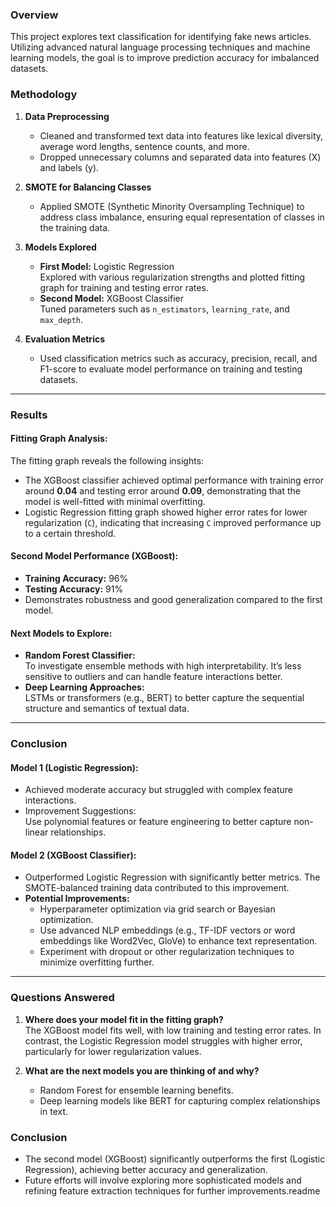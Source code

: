 ### Overview
This project explores text classification for identifying fake news articles. Utilizing advanced natural language processing techniques and machine learning models, the goal is to improve prediction accuracy for imbalanced datasets.

### Methodology
1. **Data Preprocessing**  
   - Cleaned and transformed text data into features like lexical diversity, average word lengths, sentence counts, and more.
   - Dropped unnecessary columns and separated data into features (X) and labels (y).

2. **SMOTE for Balancing Classes**  
   - Applied SMOTE (Synthetic Minority Oversampling Technique) to address class imbalance, ensuring equal representation of classes in the training data.

3. **Models Explored**
   - **First Model:** Logistic Regression  
     Explored with various regularization strengths and plotted fitting graph for training and testing error rates.  
   - **Second Model:** XGBoost Classifier  
     Tuned parameters such as `n_estimators`, `learning_rate`, and `max_depth`.

4. **Evaluation Metrics**  
   - Used classification metrics such as accuracy, precision, recall, and F1-score to evaluate model performance on training and testing datasets.

---

### Results

#### Fitting Graph Analysis:
The fitting graph reveals the following insights:  
- The XGBoost classifier achieved optimal performance with training error around **0.04** and testing error around **0.09**, demonstrating that the model is well-fitted with minimal overfitting.
- Logistic Regression fitting graph showed higher error rates for lower regularization (`C`), indicating that increasing `C` improved performance up to a certain threshold.

#### Second Model Performance (XGBoost):  
- **Training Accuracy:** 96%  
- **Testing Accuracy:** 91%  
- Demonstrates robustness and good generalization compared to the first model. 

#### Next Models to Explore:  
- **Random Forest Classifier:**  
   To investigate ensemble methods with high interpretability. It’s less sensitive to outliers and can handle feature interactions better.
- **Deep Learning Approaches:**  
   LSTMs or transformers (e.g., BERT) to better capture the sequential structure and semantics of textual data.

---

### Conclusion

#### Model 1 (Logistic Regression):  
- Achieved moderate accuracy but struggled with complex feature interactions.
- Improvement Suggestions:  
   Use polynomial features or feature engineering to better capture non-linear relationships.

#### Model 2 (XGBoost Classifier):  
- Outperformed Logistic Regression with significantly better metrics. The SMOTE-balanced training data contributed to this improvement.  
- **Potential Improvements:**  
   - Hyperparameter optimization via grid search or Bayesian optimization.  
   - Use advanced NLP embeddings (e.g., TF-IDF vectors or word embeddings like Word2Vec, GloVe) to enhance text representation.  
   - Experiment with dropout or other regularization techniques to minimize overfitting further.

---

### Questions Answered

1. **Where does your model fit in the fitting graph?**  
   The XGBoost model fits well, with low training and testing error rates. In contrast, the Logistic Regression model struggles with higher error, particularly for lower regularization values.

2. **What are the next models you are thinking of and why?**  
   - Random Forest for ensemble learning benefits.
   - Deep learning models like BERT for capturing complex relationships in text.

### Conclusion
- The second model (XGBoost) significantly outperforms the first (Logistic Regression), achieving better accuracy and generalization.  
- Future efforts will involve exploring more sophisticated models and refining feature extraction techniques for further improvements.readme
